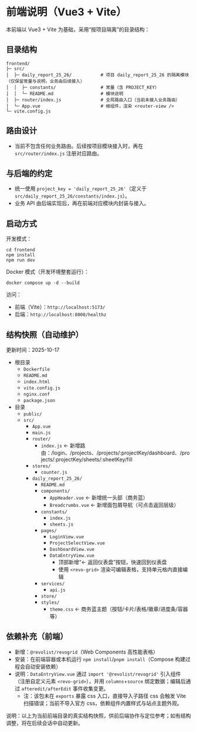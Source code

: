 # 前端说明（Vue3 + Vite）

本前端以 Vue3 + Vite 为基础，采用“按项目隔离”的目录结构：

## 目录结构

```
frontend/
├─ src/
│  ├─ daily_report_25_26/           # 项目 daily_report_25_26 的隔离模块（仅保留常量与说明，业务由后续接入）
│  │  ├─ constants/                 # 常量（含 PROJECT_KEY）
│  │  └─ README.md                  # 模块说明
│  ├─ router/index.js               # 全局路由入口（当前未接入业务路由）
│  └─ App.vue                       # 根组件，渲染 <router-view />
└─ vite.config.js
```

## 路由设计
- 当前不包含任何业务路由。后续按项目模块接入时，再在 `src/router/index.js` 注册对应路由。

## 与后端的约定
- 统一使用 `project_key = 'daily_report_25_26'`（定义于 `src/daily_report_25_26/constants/index.js`）。
- 业务 API 由后端实现后，再在前端对应模块内封装与接入。

## 启动方式
开发模式：
```
cd frontend
npm install
npm run dev
```

Docker 模式（开发环境整套运行）：
```
docker compose up -d --build
```

访问：
- 前端（Vite）：`http://localhost:5173/`
- 后端：`http://localhost:8000/healthz`
## 结构快照（自动维护）
更新时间：2025-10-17

- 根目录
  - `Dockerfile`
  - `README.md`
  - `index.html`
  - `vite.config.js`
  - `nginx.conf`
  - `package.json`
- 目录
  - `public/`
  - `src/`
    - `App.vue`
    - `main.js`
    - `router/`
      - `index.js`  ← 新增路由：/login、/projects、/projects/:projectKey/dashboard、/projects/:projectKey/sheets/:sheetKey/fill
    - `stores/`
      - `counter.js`
    - `daily_report_25_26/`
      - `README.md`
      - `components/`
        - `AppHeader.vue`  ← 新增统一头部（商务蓝）
        - `Breadcrumbs.vue`  ← 新增面包屑导航（可点击返回层级）
      - `constants/`
        - `index.js`
        - `sheets.js`
      - `pages/`
        - `LoginView.vue`
        - `ProjectSelectView.vue`
        - `DashboardView.vue`
        - `DataEntryView.vue`
          - 顶部新增“← 返回仪表盘”按钮，快速回到仪表盘
          - 使用 `<revo-grid>` 渲染可编辑表格，支持单元格内直接编辑
      - `services/`
        - `api.js`
      - `store/`
      - `styles/`
        - `theme.css`  ← 商务蓝主题（按钮/卡片/表格/徽章/进度条/容器等）

## 依赖补充（前端）
- 新增：`@revolist/revogrid`（Web Components 高性能表格）
- 安装：在前端容器或本机运行 `npm install`/`pnpm install`（Compose 构建过程会自动安装依赖）
- 说明：`DataEntryView.vue` 通过 `import '@revolist/revogrid'` 引入组件（注册自定义元素 `<revo-grid>`），并用 `columns`+`source` 绑定数据；编辑后通过 `afteredit/afterEdit` 事件收集变更。
  - 注：该包未在 `exports` 暴露 css 入口，直接导入子路径 css 会触发 Vite 扫描错误；当前不导入官方 css，依赖组件内置样式与站点主题外观。

说明：以上为当前前端目录的真实结构快照，供前后端协作与定位参考；如有结构调整，将在后续会话中自动更新。
